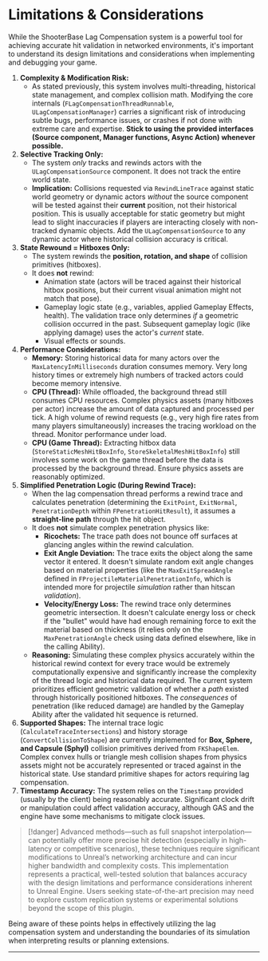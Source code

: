 # Limitations & Considerations

While the ShooterBase Lag Compensation system is a powerful tool for achieving accurate hit validation in networked environments, it's important to understand its design limitations and considerations when implementing and debugging your game.

1. **Complexity & Modification Risk:**
   * As stated previously, this system involves multi-threading, historical state management, and complex collision math. Modifying the core internals (`FLagCompensationThreadRunnable`, `ULagCompensationManager`) carries a significant risk of introducing subtle bugs, performance issues, or crashes if not done with extreme care and expertise. **Stick to using the provided interfaces (Source component, Manager functions, Async Action) whenever possible.**
2. **Selective Tracking Only:**
   * The system _only_ tracks and rewinds actors with the `ULagCompensationSource` component. It does not track the entire world state.
   * **Implication:** Collisions requested via `RewindLineTrace` against static world geometry or dynamic actors _without_ the source component will be tested against their **current** position, not their historical position. This is usually acceptable for static geometry but might lead to slight inaccuracies if players are interacting closely with non-tracked dynamic objects. Add the `ULagCompensationSource` to any dynamic actor where historical collision accuracy is critical.
3. **State Rewound = Hitboxes Only:**
   * The system rewinds the **position, rotation, and shape** of collision primitives (hitboxes).
   * It does **not** rewind:
     * Animation state (actors will be traced against their historical hitbox positions, but their current visual animation might not match that pose).
     * Gameplay logic state (e.g., variables, applied Gameplay Effects, health). The validation trace only determines _if_ a geometric collision occurred in the past. Subsequent gameplay logic (like applying damage) uses the actor's _current_ state.
     * Visual effects or sounds.
4. **Performance Considerations:**
   * **Memory:** Storing historical data for many actors over the `MaxLatencyInMilliseconds` duration consumes memory. Very long history times or extremely high numbers of tracked actors could become memory intensive.
   * **CPU (Thread):** While offloaded, the background thread still consumes CPU resources. Complex physics assets (many hitboxes per actor) increase the amount of data captured and processed per tick. A high volume of rewind requests (e.g., very high fire rates from many players simultaneously) increases the tracing workload on the thread. Monitor performance under load.
   * **CPU (Game Thread):** Extracting hitbox data (`StoreStaticMeshHitBoxInfo`, `StoreSkeletalMeshHitBoxInfo`) still involves some work on the game thread before the data is processed by the background thread. Ensure physics assets are reasonably optimized.
5. **Simplified Penetration Logic (During Rewind Trace):**
   * When the lag compensation thread performs a rewind trace and calculates penetration (determining the `ExitPoint`, `ExitNormal`, `PenetrationDepth` within `FPenetrationHitResult`), it assumes a **straight-line path** through the hit object.
   * It does **not** simulate complex penetration physics like:
     * **Ricochets:** The trace path does not bounce off surfaces at glancing angles within the rewind calculation.
     * **Exit Angle Deviation:** The trace exits the object along the same vector it entered. It doesn't simulate random exit angle changes based on material properties (like the `MaxExitSpreadAngle` defined in `FProjectileMaterialPenetrationInfo`, which is intended more for projectile _simulation_ rather than hitscan _validation_).
     * **Velocity/Energy Loss:** The rewind trace only determines geometric intersection. It doesn't calculate energy loss or check if the "bullet" would have had enough remaining force to exit the material based on thickness (it relies only on the `MaxPenetrationAngle` check using data defined elsewhere, like in the calling Ability).
   * **Reasoning:** Simulating these complex physics accurately within the historical rewind context for every trace would be extremely computationally expensive and significantly increase the complexity of the thread logic and historical data required. The current system prioritizes efficient geometric validation of whether a _path_ existed through historically positioned hitboxes. The _consequences_ of penetration (like reduced damage) are handled by the Gameplay Ability after the validated hit sequence is returned.
6. **Supported Shapes:** The internal trace logic (`CalculateTraceIntersections`) and history storage (`ConvertCollisionToShape`) are currently implemented for **Box, Sphere, and Capsule (Sphyl)** collision primitives derived from `FKShapeElem`. Complex convex hulls or triangle mesh collision shapes from physics assets might not be accurately represented or traced against in the historical state. Use standard primitive shapes for actors requiring lag compensation.
7. **Timestamp Accuracy:** The system relies on the `Timestamp` provided (usually by the client) being reasonably accurate. Significant clock drift or manipulation could affect validation accuracy, although GAS and the engine have some mechanisms to mitigate clock issues.

> [!danger]
> Advanced methods—such as full snapshot interpolation—can potentially offer more precise hit detection (especially in high-latency or competitive scenarios), these techniques require significant modifications to Unreal’s networking architecture and can incur higher bandwidth and complexity costs. This implementation represents a practical, well-tested solution that balances accuracy with the design limitations and performance considerations inherent to Unreal Engine. Users seeking state-of-the-art precision may need to explore custom replication systems or experimental solutions beyond the scope of this plugin.

Being aware of these points helps in effectively utilizing the lag compensation system and understanding the boundaries of its simulation when interpreting results or planning extensions.

***
